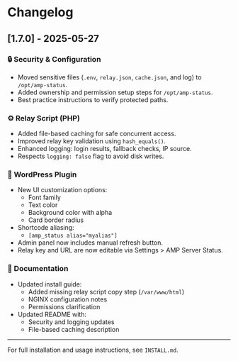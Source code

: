 # Changelog

## [1.7.0] - 2025-05-27

### 🔒 Security & Configuration
- Moved sensitive files (`.env`, `relay.json`, `cache.json`, and log) to `/opt/amp-status`.
- Added ownership and permission setup steps for `/opt/amp-status`.
- Best practice instructions to verify protected paths.

### ⚙️ Relay Script (PHP)
- Added file-based caching for safe concurrent access.
- Improved relay key validation using `hash_equals()`.
- Enhanced logging: login results, fallback checks, IP source.
- Respects `logging: false` flag to avoid disk writes.

### 🧩 WordPress Plugin
- New UI customization options:
  - Font family
  - Text color
  - Background color with alpha
  - Card border radius
- Shortcode aliasing:
  - `[amp_status alias="myalias"]`
- Admin panel now includes manual refresh button.
- Relay key and URL are now editable via Settings > AMP Server Status.

### 📘 Documentation
- Updated install guide:
  - Added missing relay script copy step (`/var/www/html`)
  - NGINX configuration notes
  - Permissions clarification
- Updated README with:
  - Security and logging updates
  - File-based caching description

---

For full installation and usage instructions, see `INSTALL.md`.